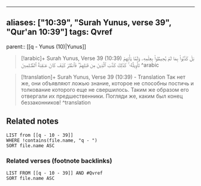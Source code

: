 
---
aliases: ["10:39", "Surah Yunus, verse 39", "Qur'an 10:39"]
tags: Qvref
---

parent:: [[q - Yunus (10)|Yunus]]

> [!arabic]+ Surah Yunus, Verse 39 (10:39)
> <span class="quran-arabic">بَلْ كَذَّبُوا۟ بِمَا لَمْ يُحِيطُوا۟ بِعِلْمِهِۦ وَلَمَّا يَأْتِهِمْ تَأْوِيلُهُۥ ۚ كَذَٰلِكَ كَذَّبَ ٱلَّذِينَ مِن قَبْلِهِمْ ۖ فَٱنظُرْ كَيْفَ كَانَ عَـٰقِبَةُ ٱلظَّـٰلِمِينَ</span>
^arabic

> [!translation]+ Surah Yunus, Verse 39 (10:39) - Translation
> Так нет же, они объявляют ложью знание, которое не способны постичь и толкование которого еще не свершилось. Таким же образом его отвергали их предшественники. Погляди же, каким был конец беззаконников!
^translation



## Related notes
```dataview
LIST from [[q - 10 - 39]]
WHERE !contains(file.name, "q - ")
SORT file.name ASC
```

### Related verses (footnote backlinks)
```dataview
LIST FROM [[q - 10 - 39]] AND #Qvref
SORT file.name ASC
```

